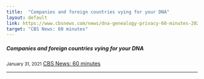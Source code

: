 ```yaml
---
title:  "Companies and foreign countries vying for your DNA"
layout: default
link: https://www.cbsnews.com/news/dna-genealogy-privacy-60-minutes-2021-01-31/
target: "CBS News: 60 minutes"
---
```


<div class="col s12 m12">
    <div class="icon-block">
        <h5>Companies and foreign countries vying for your DNA</h5>
        <small>January 31, 2021</small>
        <a href="https://www.cbsnews.com/news/dna-genealogy-privacy-60-minutes-2021-01-31/">CBS News: 60 minutes</a>
        <hr>
    </div>
</div>
